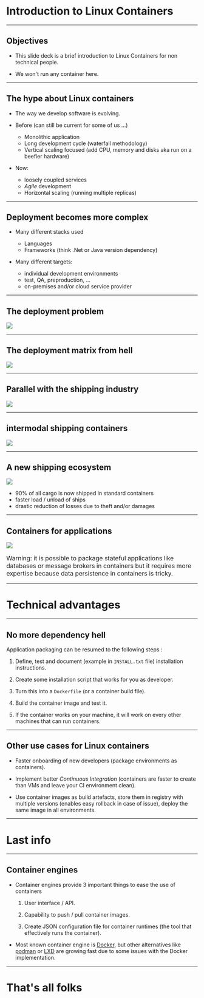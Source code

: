 <!-- .slide: data-background-image="images/paul-teysen-bukjsECgmeU-unsplash.jpg" -->
# Introduction to Linux Containers

---

## Objectives

- This slide deck is a brief introduction to Linux Containers for non technical people.

- We won't run any container here.

---

## The hype about Linux containers

- The way we develop software is evolving.

- Before (can still be current for some of us ...)

  - Monolithic application
  - Long development cycle (waterfall methodology)
  - Vertical scaling focused (add CPU, memory and disks aka run on a beefier hardware)

- Now:

  - loosely coupled services
  - _Agile_ development
  - Horizontal scaling (running multiple replicas)

---

## Deployment becomes more complex

- Many different stacks used

  - Languages
  - Frameworks (think .Net or Java version dependency)

- Many different targets:

  - individual development environments
  - test, QA, preproduction, ...
  - on-premises and/or cloud service provider

---

## The deployment problem

<img class="r-stretch" src="images/deployment_problem.png" />

---

## The deployment matrix from hell

<img class="r-stretch" src="images/deployment_matrix_hell.png" />

---

## Parallel with the shipping industry

<img class="r-stretch" src="images/shipping_problem.png" />

---

## intermodal shipping containers

<img class="r-stretch" src="images/shipping_solution.png" />

---

## A new shipping ecosystem

<img class="r-stretch" src="images/new_shipping_ecosystem.png">

- 90% of all cargo is now shipped in standard containers
- faster load / unload of ships
- drastic reduction of losses due to theft and/or damages

---

## Containers for applications

<img class="r-stretch" src="images/deployment_solution.png" />

<div style="font-size: 16px; text-align: left;">

Warning: it is possible to package stateful applications like databases or message brokers in containers but it requires more expertise because data persistence in containers is tricky.

</div>

---

# Technical advantages

---

## No more dependency hell

<div style="text-align: left;">

Application packaging can be resumed to the following steps :


1. Define, test and document (example in `INSTALL.txt` file) installation instructions.

2. Create some installation script that works for you as developer.

3. Turn this into a `Dockerfile` (or a container build file).

4. Build the container image and test it.

5. If the container works on your machine, it will work on every other machines that can run containers.

</div>

---

## Other use cases for Linux containers

- Faster onboarding of new developers (package environments as containers).

- Implement better _Continuous Integration_ (containers are faster to create than VMs and leave your CI environment clean).

- Use container images as build artefacts, store them in registry with multiple versions (enables easy rollback in case of issue), deploy the same image in all environments.

---

# Last info

---

## Container engines

- Container engines provide 3 important things to ease the use of containers
  
  1. User interface / API.

  1. Capability to push / pull container images.

  1. Create JSON configuration file for container runtimes (the tool that effectively runs the container).

- Most known container engine is [Docker](https://www.docker.com/), but other alternatives like [podman](https://podman.io/) or [LXD](https://linuxcontainers.org/lxd/introduction/) are growing fast due to some issues with the Docker implementation.

---

<!-- .slide: data-background-image="images/paul-teysen-bukjsECgmeU-unsplash.jpg" -->
# That's all folks




